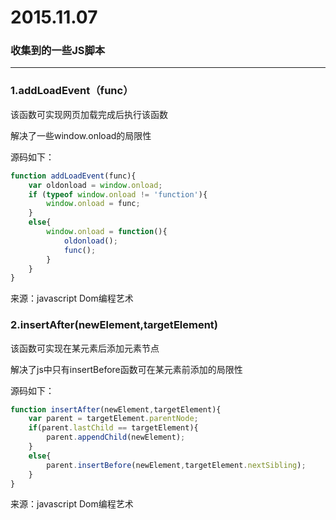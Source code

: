# 2015.11.07
### 收集到的一些JS脚本
-----------------

### 1.addLoadEvent（func）
该函数可实现网页加载完成后执行该函数

解决了一些window.onload的局限性

源码如下：

```javascript
function addLoadEvent(func){
	var oldonload = window.onload;
	if (typeof window.onload != 'function'){
		window.onload = func;
	}
	else{
		window.onload = function(){
			oldonload();
			func();
		}
	}
}
```

来源：javascript Dom编程艺术
### 2.insertAfter(newElement,targetElement)

该函数可实现在某元素后添加元素节点

解决了js中只有insertBefore函数可在某元素前添加的局限性

源码如下：

```javascript
function insertAfter(newElement,targetElement){
	var parent = targetElement.parentNode;
	if(parent.lastChild == targetElement){
		parent.appendChild(newElement);
	}
	else{
		parent.insertBefore(newElement,targetElement.nextSibling);
	}
}
```
来源：javascript Dom编程艺术